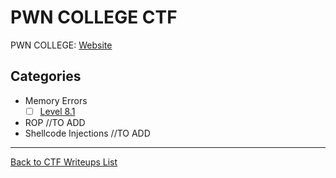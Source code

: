 # PWN COLLEGE CTF

PWN COLLEGE: [Website](<https://pwn.college/>)

## Categories


- Memory Errors
   - [ ] [Level 8.1](</pwn-college/memory-errors/level8/challenge.md>)
- ROP
   //TO ADD
- Shellcode Injections
   //TO ADD
 

---
<a href="/README.md" class="btn">Back to CTF Writeups List</a>
